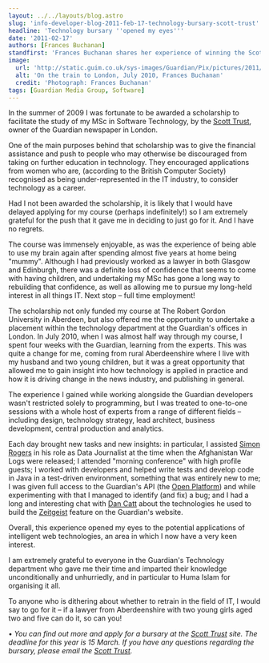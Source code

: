 ```yaml
---
layout: ../../layouts/blog.astro
slug: 'info-developer-blog-2011-feb-17-technology-bursary-scott-trust'
headline: 'Technology bursary ''opened my eyes'''
date: '2011-02-17'
authors: [Frances Buchanan]
standfirst: 'Frances Buchanan shares her experience of winning the Scott Trust Technology Bursary last year and encourages others to apply'
image:
  url: 'http://static.guim.co.uk/sys-images/Guardian/Pix/pictures/2011/2/14/1297698181045/FrancesBuchanan.jpg'
  alt: 'On the train to London, July 2010, Frances Buchanan'
  credit: 'Photograph: Frances Buchanan'
tags: [Guardian Media Group, Software]
---
```


In the summer of 2009 I was fortunate to be awarded a scholarship to facilitate the study of my MSc in Software Technology, by the [Scott Trust](http://www.gmgplc.co.uk/the-scott-trust/), owner of the Guardian newspaper in London.

One of the main purposes behind that scholarship was to give the financial assistance and push to people who may otherwise be discouraged from taking on further education in technology. They encouraged applications from women who are, (according to the British Computer Society) recognised as being under-represented in the IT industry, to consider technology as a career.

Had I not been awarded the scholarship, it is likely that I would have delayed applying for my course (perhaps indefinitely!) so I am extremely grateful for the push that it gave me in deciding to just go for it. And I have no regrets.

The course was immensely enjoyable, as was the experience of being able to use my brain again after spending almost five years at home being "mummy". Although I had previously worked as a lawyer in both Glasgow and Edinburgh, there was a definite loss of confidence that seems to come with having children, and undertaking my MSc has gone a long way to rebuilding that confidence, as well as allowing me to pursue my long-held interest in all things IT. Next stop – full time employment!

The scholarship not only funded my course at The Robert Gordon University in Aberdeen, but also offered me the opportunity to undertake a placement within the technology department at the Guardian's offices in London. In July 2010, when I was almost half way through my course, I spent four weeks with the Guardian, learning from the experts. This was quite a change for me, coming from rural Aberdeenshire where I live with my husband and two young children, but it was a great opportunity that allowed me to gain insight into how technology is applied in practice and how it is driving change in the news industry, and publishing in general.

The experience I gained while working alongside the Guardian developers wasn't restricted solely to programming, but I was treated to one-to-one sessions with a whole host of experts from a range of different fields – including design, technology strategy, lead architect, business development, central production and analytics.

Each day brought new tasks and new insights: in particular, I assisted [Simon Rogers](http://www.guardian.co.uk/profile/simonrogers) in his role as Data Journalist at the time when the Afghanistan War Logs were released; I attended "morning conference" with high profile guests; I worked with developers and helped write tests and develop code in Java in a test-driven environment, something that was entirely new to me; I was given full access to the Guardian's API (the [Open Platform](http://www.guardian.co.uk/open-platform)) and while experimenting with that I managed to identify (and fix) a bug; and I had a long and interesting chat with [Dan Catt](http://www.guardian.co.uk/profile/dan-catt) about the technologies he used to build the [Zeitgeist](http://www.guardian.co.uk/zeitgeist) feature on the Guardian's website.

Overall, this experience opened my eyes to the potential applications of intelligent web technologies, an area in which I now have a very keen interest.

I am extremely grateful to everyone in the Guardian's Technology department who gave me their time and imparted their knowledge unconditionally and unhurriedly, and in particular to Huma Islam for organising it all.

To anyone who is dithering about whether to retrain in the field of IT, I would say to go for it – if a lawyer from Aberdeenshire with two young girls aged two and five can do it, so can you!

• _You can find out more and apply for a bursary at the [Scott Trust](http://www.gmgplc.co.uk/the-scott-trust/bursaries/technology/) site. The deadline for this year is 15 March. If you have any questions regarding the bursary, please email the [Scott Trust](mailto:scott.trust@guardian.co.uk)._

